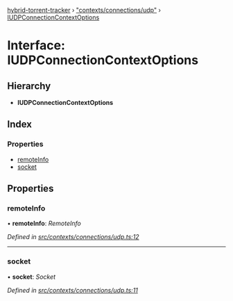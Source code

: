 [hybrid-torrent-tracker](../README.md) › ["contexts/connections/udp"](../modules/_contexts_connections_udp_.md) › [IUDPConnectionContextOptions](_contexts_connections_udp_.iudpconnectioncontextoptions.md)

# Interface: IUDPConnectionContextOptions

## Hierarchy

* **IUDPConnectionContextOptions**

## Index

### Properties

* [remoteInfo](_contexts_connections_udp_.iudpconnectioncontextoptions.md#remoteinfo)
* [socket](_contexts_connections_udp_.iudpconnectioncontextoptions.md#socket)

## Properties

###  remoteInfo

• **remoteInfo**: *RemoteInfo*

*Defined in [src/contexts/connections/udp.ts:12](https://github.com/negezor/hybrid-torrent-tracker/blob/c8824be/src/contexts/connections/udp.ts#L12)*

___

###  socket

• **socket**: *Socket*

*Defined in [src/contexts/connections/udp.ts:11](https://github.com/negezor/hybrid-torrent-tracker/blob/c8824be/src/contexts/connections/udp.ts#L11)*
